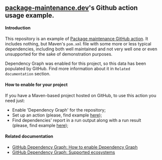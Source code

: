 ## [package-maintenance.dev](https://package-maintenance.dev)'s Github action usage example.

#### Introduction
This repository is an example of [Package maintenance GitHub action](https://github.com/package-maintenance-dev/github-action).
It includes nothing, but Maven's `pom.xml` file with some more or less typical dependencies, including both well 
maintained and not very well one or even unsupported for the sake of demonstration purposes. 

Dependency Graph was enabled for this project, so this data has been populated by GitHub. Find more information about it in `Related documentation` section.

#### How to enable for your project
If you have a Maven-based project hosted on GitHub, to use this action you need just:

- Enable 'Dependency Graph' for the repository;
- Set up an action (please, find example [here](https://github.com/package-maintenance-dev/github-action-maven-example/blob/main/.github/workflows/main.yml));
- Find dependencies' report in a run output along with a run result (please, find example [here](https://github.com/package-maintenance-dev/github-action-maven-example/actions/runs/11512065565));

#### Related documentation
- [GitHub Dependency Graph: How to enable Dependency Graph](https://docs.github.com/en/code-security/supply-chain-security/understanding-your-software-supply-chain/configuring-the-dependency-graph)
- [GitHub Dependency Graph: Supported ecosystems](https://docs.github.com/en/code-security/supply-chain-security/understanding-your-software-supply-chain/dependency-graph-supported-package-ecosystems)